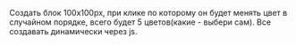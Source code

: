  Создать блок 100х100px, при клике по которому он будет менять цвет в случайном порядке,
 всего будет 5 цветов(какие - выбери сам). Все создавать динамически через js.